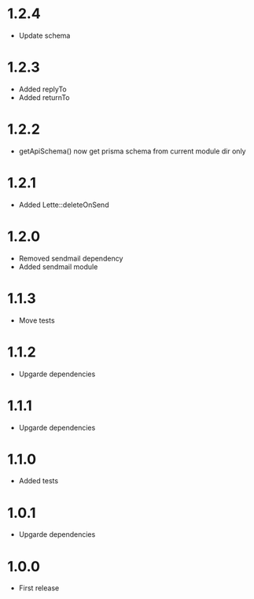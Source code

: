 1.2.4
===============================
- Update schema

1.2.3
===============================
- Added replyTo
- Added returnTo

1.2.2
===============================
- getApiSchema() now get prisma schema from current module dir only

1.2.1
===============================
- Added Lette::deleteOnSend

1.2.0
===============================
- Removed sendmail dependency
- Added sendmail module

1.1.3
===============================
- Move tests

1.1.2
===============================
- Upgarde dependencies

1.1.1
===============================
- Upgarde dependencies

1.1.0
===============================
- Added tests

1.0.1
===============================
- Upgarde dependencies

1.0.0
===============================
- First release
